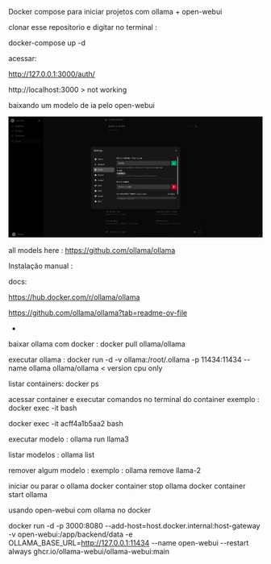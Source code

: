 Docker compose para iniciar projetos com ollama  + open-webui


clonar esse repositorio e digitar no terminal : 

docker-compose up -d

acessar:

http://127.0.0.1:3000/auth/

http://localhost:3000  > not working 

baixando um modelo de ia pelo open-webui

![alt text](<Captura de tela de 2024-04-22 18-26-20.png>)

all models here :  https://github.com/ollama/ollama


 Instalação manual : 

docs:

https://hub.docker.com/r/ollama/ollama

https://github.com/ollama/ollama?tab=readme-ov-file

-
baixar ollama com docker :
docker pull ollama/ollama

executar ollama :
docker run -d -v ollama:/root/.ollama -p 11434:11434 --name ollama ollama/ollama      < version cpu only

listar containers:
docker ps

acessar container e executar comandos no terminal do container 
exemplo : docker exec -it <mycontainer> bash

docker exec -it acff4a1b5aa2 bash

executar modelo :
ollama run llama3

listar modelos :
ollama list

remover algum modelo :
exemplo : 
ollama remove llama-2

iniciar ou parar o ollama
docker container stop ollama
docker container start ollama


usando open-webui com ollama no docker

docker run -d -p 3000:8080 --add-host=host.docker.internal:host-gateway -v open-webui:/app/backend/data -e OLLAMA_BASE_URL=http://127.0.0.1:11434 --name open-webui --restart always ghcr.io/ollama-webui/ollama-webui:main

